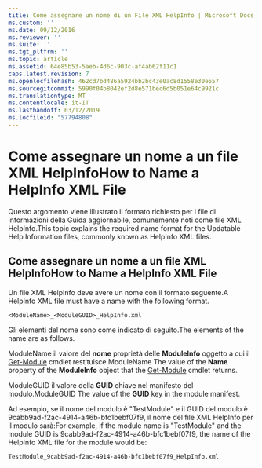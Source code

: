 ```yaml
---
title: Come assegnare un nome di un File XML HelpInfo | Microsoft Docs
ms.custom: ''
ms.date: 09/12/2016
ms.reviewer: ''
ms.suite: ''
ms.tgt_pltfrm: ''
ms.topic: article
ms.assetid: 64e85b53-5aeb-4d6c-903c-af4ab62f11c1
caps.latest.revision: 7
ms.openlocfilehash: 462cd7bd486a5924bb2bc43e0ac8d1558e30e657
ms.sourcegitcommit: 5990f04b8042ef2d8e571bec6d5b051e64c9921c
ms.translationtype: MT
ms.contentlocale: it-IT
ms.lasthandoff: 03/12/2019
ms.locfileid: "57794808"
---
```

# <a name="how-to-name-a-helpinfo-xml-file"></a><span data-ttu-id="d4b6d-102">Come assegnare un nome a un file XML HelpInfo</span><span class="sxs-lookup"><span data-stu-id="d4b6d-102">How to Name a HelpInfo XML File</span></span>

<span data-ttu-id="d4b6d-103">Questo argomento viene illustrato il formato richiesto per i file di informazioni della Guida aggiornabile, comunemente noti come file XML HelpInfo.</span><span class="sxs-lookup"><span data-stu-id="d4b6d-103">This topic explains the required name format for the Updatable Help Information files, commonly known as HelpInfo XML files.</span></span>

## <a name="how-to-name-a-helpinfo-xml-file"></a><span data-ttu-id="d4b6d-104">Come assegnare un nome a un file XML HelpInfo</span><span class="sxs-lookup"><span data-stu-id="d4b6d-104">How to Name a HelpInfo XML File</span></span>

<span data-ttu-id="d4b6d-105">Un file XML HelpInfo deve avere un nome con il formato seguente.</span><span class="sxs-lookup"><span data-stu-id="d4b6d-105">A HelpInfo XML file must have a name with the following format.</span></span>

`<ModuleName>_<ModuleGUID>_HelpInfo.xml`

<span data-ttu-id="d4b6d-106">Gli elementi del nome sono come indicato di seguito.</span><span class="sxs-lookup"><span data-stu-id="d4b6d-106">The elements of the name are as follows.</span></span>

<span data-ttu-id="d4b6d-107">ModuleName il valore del **nome** proprietà delle **ModuleInfo** oggetto a cui il [Get-Module](/powershell/module/Microsoft.PowerShell.Core/Get-Module) cmdlet restituisce.</span><span class="sxs-lookup"><span data-stu-id="d4b6d-107">ModuleName The value of the **Name** property of the **ModuleInfo** object that the [Get-Module](/powershell/module/Microsoft.PowerShell.Core/Get-Module) cmdlet returns.</span></span>

<span data-ttu-id="d4b6d-108">ModuleGUID il valore della **GUID** chiave nel manifesto del modulo.</span><span class="sxs-lookup"><span data-stu-id="d4b6d-108">ModuleGUID The value of the **GUID** key in the module manifest.</span></span>

<span data-ttu-id="d4b6d-109">Ad esempio, se il nome del modulo è "TestModule" e il GUID del modulo è 9cabb9ad-f2ac-4914-a46b-bfc1bebf07f9, il nome del file XML HelpInfo per il modulo sarà:</span><span class="sxs-lookup"><span data-stu-id="d4b6d-109">For example, if the module name is "TestModule" and the module GUID is 9cabb9ad-f2ac-4914-a46b-bfc1bebf07f9, the name of the HelpInfo XML file for the module would be:</span></span>

`TestModule_9cabb9ad-f2ac-4914-a46b-bfc1bebf07f9_HelpInfo.xml`